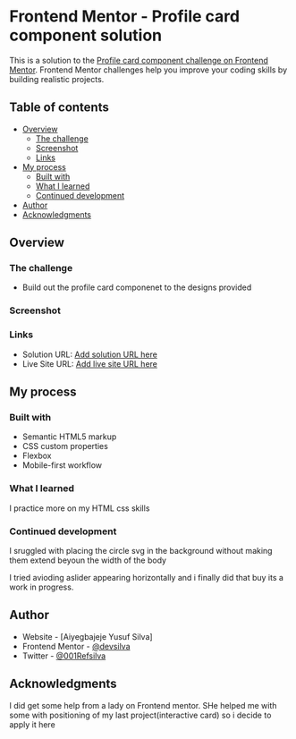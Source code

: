 # Frontend Mentor - Profile card component solution

This is a solution to the [Profile card component challenge on Frontend Mentor](https://www.frontendmentor.io/challenges/profile-card-component-cfArpWshJ). Frontend Mentor challenges help you improve your coding skills by building realistic projects. 

## Table of contents

- [Overview](#overview)
  - [The challenge](#the-challenge)
  - [Screenshot](#screenshot)
  - [Links](#links)
- [My process](#my-process)
  - [Built with](#built-with)
  - [What I learned](#what-i-learned)
  - [Continued development](#continued-development)
- [Author](#author)
- [Acknowledgments](#acknowledgments)

## Overview

### The challenge

- Build out the profile card componenet to the designs provided 

### Screenshot
[](./screen1.png)


### Links

- Solution URL: [Add solution URL here](https://github.com/devsilva/Front-endmentor4)
- Live Site URL: [Add live site URL here](https://devsilva.github.io/Front-endmentor4/)

## My process

### Built with

- Semantic HTML5 markup
- CSS custom properties
- Flexbox
- Mobile-first workflow

### What I learned
I practice more on my HTML css skills



### Continued development

I sruggled with placing the circle svg in the background without making them extend beyoun the width of the body

I tried avioding aslider appearing horizontally and i finally did that buy its a work in progress.


## Author

- Website - [Aiyegbajeje Yusuf Silva]
- Frontend Mentor - [@devsilva](https://www.frontendmentor.io/profile/devsilva)
- Twitter - [@001Refsilva](https://www.twitter.com/001Refsilva)

## Acknowledgments
I did get some help from a lady on Frontend mentor. SHe helped me with some with positioning of my last project(interactive card) so i decide to apply it here

